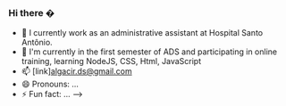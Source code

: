 ### Hi there �


- 🔭
I currently work as an administrative assistant at Hospital Santo Antônio.
- 🌱  I'm currently in the first semester of ADS and participating in online training, learning NodeJS, CSS, Html, JavaScript
- 📫  [link]algacir.ds@gmail.com
- 😄 Pronouns: ...
- ⚡ Fun fact: ...
-->
